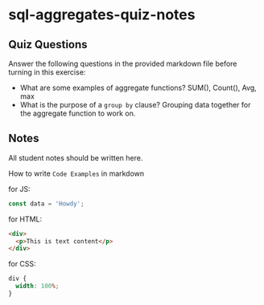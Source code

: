 # sql-aggregates-quiz-notes

## Quiz Questions

Answer the following questions in the provided markdown file before turning in this exercise:

- What are some examples of aggregate functions?
  SUM(), Count(), Avg, max
- What is the purpose of a `group by` clause?
  Grouping data together for the aggregate function to work on.

## Notes

All student notes should be written here.

How to write `Code Examples` in markdown

for JS:

```javascript
const data = 'Howdy';
```

for HTML:

```html
<div>
  <p>This is text content</p>
</div>
```

for CSS:

```css
div {
  width: 100%;
}
```
